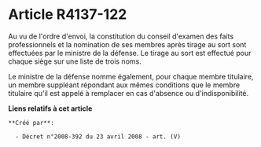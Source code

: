 # Article R4137-122

Au vu de l'ordre d'envoi, la constitution du conseil d'examen des faits professionnels et la nomination de ses membres après
tirage au sort sont effectuées par le ministre de la défense. Le tirage au sort est effectué pour chaque siège sur une liste
de trois noms.

Le ministre de la défense nomme également, pour chaque membre titulaire, un membre suppléant répondant aux mêmes conditions
que le membre titulaire qu'il est appelé à remplacer en cas d'absence ou d'indisponibilité.

**Liens relatifs à cet article**

	**Créé par**:

	  - Décret n°2008-392 du 23 avril 2008 - art. (V)
